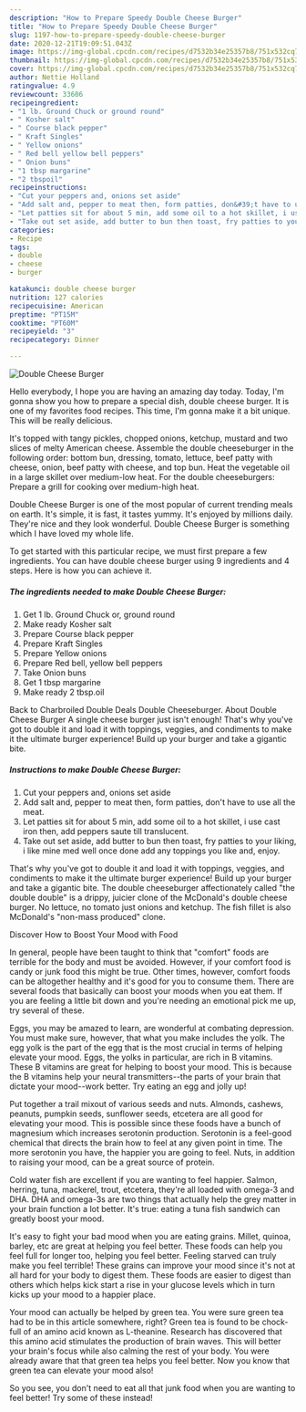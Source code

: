 ```yaml
---
description: "How to Prepare Speedy Double Cheese Burger"
title: "How to Prepare Speedy Double Cheese Burger"
slug: 1197-how-to-prepare-speedy-double-cheese-burger
date: 2020-12-21T19:09:51.043Z
image: https://img-global.cpcdn.com/recipes/d7532b34e25357b8/751x532cq70/double-cheese-burger-recipe-main-photo.jpg
thumbnail: https://img-global.cpcdn.com/recipes/d7532b34e25357b8/751x532cq70/double-cheese-burger-recipe-main-photo.jpg
cover: https://img-global.cpcdn.com/recipes/d7532b34e25357b8/751x532cq70/double-cheese-burger-recipe-main-photo.jpg
author: Nettie Holland
ratingvalue: 4.9
reviewcount: 33606
recipeingredient:
- "1 lb. Ground Chuck or ground round"
- " Kosher salt"
- " Course black pepper"
- " Kraft Singles"
- " Yellow onions"
- " Red bell yellow bell peppers"
- " Onion buns"
- "1 tbsp margarine"
- "2 tbspoil"
recipeinstructions:
- "Cut your peppers and, onions set aside"
- "Add salt and, pepper to meat then, form patties, don&#39;t have to use all the meat."
- "Let patties sit for about 5 min, add some oil to a hot skillet, i use cast iron then, add peppers saute till translucent."
- "Take out set aside, add butter to bun then toast, fry patties to your liking, i like mine med well once done add any toppings you like and, enjoy."
categories:
- Recipe
tags:
- double
- cheese
- burger

katakunci: double cheese burger 
nutrition: 127 calories
recipecuisine: American
preptime: "PT15M"
cooktime: "PT60M"
recipeyield: "3"
recipecategory: Dinner

---
```



![Double Cheese Burger](https://img-global.cpcdn.com/recipes/d7532b34e25357b8/751x532cq70/double-cheese-burger-recipe-main-photo.jpg)

Hello everybody, I hope you are having an amazing day today. Today, I'm gonna show you how to prepare a special dish, double cheese burger. It is one of my favorites food recipes. This time, I'm gonna make it a bit unique. This will be really delicious.

It&#39;s topped with tangy pickles, chopped onions, ketchup, mustard and two slices of melty American cheese. Assemble the double cheeseburger in the following order: bottom bun, dressing, tomato, lettuce, beef patty with cheese, onion, beef patty with cheese, and top bun. Heat the vegetable oil in a large skillet over medium-low heat. For the double cheeseburgers: Prepare a grill for cooking over medium-high heat.

Double Cheese Burger is one of the most popular of current trending meals on earth. It's simple, it is fast, it tastes yummy. It's enjoyed by millions daily. They're nice and they look wonderful. Double Cheese Burger is something which I have loved my whole life.


To get started with this particular recipe, we must first prepare a few ingredients. You can have double cheese burger using 9 ingredients and 4 steps. Here is how you can achieve it.

<!--inarticleads1-->

##### The ingredients needed to make Double Cheese Burger:

1. Get 1 lb. Ground Chuck or, ground round
1. Make ready  Kosher salt
1. Prepare  Course black pepper
1. Prepare  Kraft Singles
1. Prepare  Yellow onions
1. Prepare  Red bell, yellow bell peppers
1. Take  Onion buns
1. Get 1 tbsp margarine
1. Make ready 2 tbsp.oil


Back to Charbroiled Double Deals Double Cheeseburger. About Double Cheese Burger A single cheese burger just isn&#39;t enough! That&#39;s why you&#39;ve got to double it and load it with toppings, veggies, and condiments to make it the ultimate burger experience! Build up your burger and take a gigantic bite. 

<!--inarticleads2-->

##### Instructions to make Double Cheese Burger:

1. Cut your peppers and, onions set aside
1. Add salt and, pepper to meat then, form patties, don&#39;t have to use all the meat.
1. Let patties sit for about 5 min, add some oil to a hot skillet, i use cast iron then, add peppers saute till translucent.
1. Take out set aside, add butter to bun then toast, fry patties to your liking, i like mine med well once done add any toppings you like and, enjoy.


That&#39;s why you&#39;ve got to double it and load it with toppings, veggies, and condiments to make it the ultimate burger experience! Build up your burger and take a gigantic bite. The double cheeseburger affectionately called &#34;the double double&#34; is a drippy, juicier clone of the McDonald&#39;s double cheese burger. No lettuce, no tomato just onions and ketchup. The fish fillet is also McDonald&#39;s &#34;non-mass produced&#34; clone. 

Discover How to Boost Your Mood with Food


In general, people have been taught to think that "comfort" foods are terrible for the body and must be avoided. However, if your comfort food is candy or junk food this might be true. Other times, however, comfort foods can be altogether healthy and it's good for you to consume them. There are several foods that basically can boost your moods when you eat them. If you are feeling a little bit down and you're needing an emotional pick me up, try several of these.

Eggs, you may be amazed to learn, are wonderful at combating depression. You must make sure, however, that what you make includes the yolk. The egg yolk is the part of the egg that is the most crucial in terms of helping elevate your mood. Eggs, the yolks in particular, are rich in B vitamins. These B vitamins are great for helping to boost your mood. This is because the B vitamins help your neural transmitters--the parts of your brain that dictate your mood--work better. Try eating an egg and jolly up!

Put together a trail mixout of various seeds and nuts. Almonds, cashews, peanuts, pumpkin seeds, sunflower seeds, etcetera are all good for elevating your mood. This is possible since these foods have a bunch of magnesium which increases serotonin production. Serotonin is a feel-good chemical that directs the brain how to feel at any given point in time. The more serotonin you have, the happier you are going to feel. Nuts, in addition to raising your mood, can be a great source of protein.

Cold water fish are excellent if you are wanting to feel happier. Salmon, herring, tuna, mackerel, trout, etcetera, they're all loaded with omega-3 and DHA. DHA and omega-3s are two things that actually help the grey matter in your brain function a lot better. It's true: eating a tuna fish sandwich can greatly boost your mood. 

It's easy to fight your bad mood when you are eating grains. Millet, quinoa, barley, etc are great at helping you feel better. These foods can help you feel full for longer too, helping you feel better. Feeling starved can truly make you feel terrible! These grains can improve your mood since it's not at all hard for your body to digest them. These foods are easier to digest than others which helps kick start a rise in your glucose levels which in turn kicks up your mood to a happier place.

Your mood can actually be helped by green tea. You were sure green tea had to be in this article somewhere, right? Green tea is found to be chock-full of an amino acid known as L-theanine. Research has discovered that this amino acid stimulates the production of brain waves. This will better your brain's focus while also calming the rest of your body. You were already aware that that green tea helps you feel better. Now you know that green tea can elevate your mood also!

So you see, you don't need to eat all that junk food when you are wanting to feel better! Try some of these instead!

